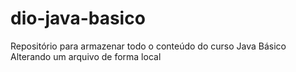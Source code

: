 # dio-java-basico
Repositório para armazenar todo o conteúdo do curso Java Básico
Alterando um arquivo de forma  local